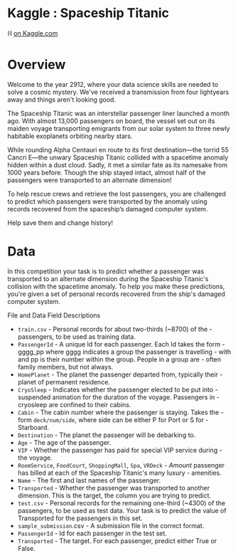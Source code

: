 # Kaggle : Spaceship Titanic

⛓ [on Kaggle.com](https://www.kaggle.com/competitions/spaceship-titanic/overview)

# Overview
Welcome to the year 2912, where your data science skills are needed to solve a cosmic mystery. We've received a transmission from four lightyears away and things aren't looking good.

The Spaceship Titanic was an interstellar passenger liner launched a month ago. With almost 13,000 passengers on board, the vessel set out on its maiden voyage transporting emigrants from our solar system to three newly habitable exoplanets orbiting nearby stars.

While rounding Alpha Centauri en route to its first destination—the torrid 55 Cancri E—the unwary Spaceship Titanic collided with a spacetime anomaly hidden within a dust cloud. Sadly, it met a similar fate as its namesake from 1000 years before. Though the ship stayed intact, almost half of the passengers were transported to an alternate dimension!



To help rescue crews and retrieve the lost passengers, you are challenged to predict which passengers were transported by the anomaly using records recovered from the spaceship’s damaged computer system.

Help save them and change history!

# Data
In this competition your task is to predict whether a passenger was transported to an alternate dimension during the Spaceship Titanic's collision with the spacetime anomaly. To help you make these predictions, you're given a set of personal records recovered from the ship's damaged computer system.

File and Data Field Descriptions
- `train.csv` - Personal records for about two-thirds (~8700) of the - passengers, to be used as training data.
- `PassengerId` - A unique Id for each passenger. Each Id takes the form - gggg_pp where gggg indicates a group the passenger is travelling - with and pp is their number within the group. People in a group are - often family members, but not always.
- `HomePlanet` - The planet the passenger departed from, typically their - planet of permanent residence.
- `CryoSleep` - Indicates whether the passenger elected to be put into - suspended animation for the duration of the voyage. Passengers in - cryosleep are confined to their cabins.
- `Cabin` - The cabin number where the passenger is staying. Takes the - form `deck/num/side`, where side can be either P for Port or S for - Starboard.
- `Destination` - The planet the passenger will be debarking to.
- `Age` - The age of the passenger.
- `VIP` - Whether the passenger has paid for special VIP service during - the voyage.
- `RoomService`, `FoodCourt`, `ShoppingMall`, `Spa`, `VRDeck` - _Amount_ passenger has billed at each of the Spaceship Titanic's many luxury - amenities.
- `Name` - The first and last names of the passenger.
- `Transported` - Whether the passenger was transported to another dimension. This is the target, the column you are trying to predict.
- `test.csv` - Personal records for the remaining one-third (~4300) of the passengers, to be used as test data. Your task is to predict the value of Transported for the passengers in this set.
- `sample_submission`.csv - A submission file in the correct format.
- `PassengerId` - Id for each passenger in the test set.
- `Transported` - The target. For each passenger, predict either True or False.